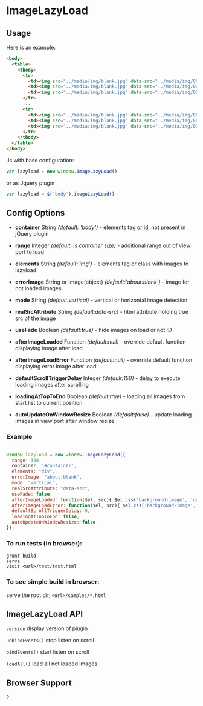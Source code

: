 ImageLazyLoad
=============

## Usage
Here is an example:

``` html
<body>
  <table>
    <tbody>
      <tr>
        <td><img src="../media/img/blank.jpg" data-src="../media/img/001.jpg" /></td>
        <td><img src="../media/img/blank.jpg" data-src="../media/img/002.jpg" /></td>
        <td><img src="../media/img/blank.jpg" data-src="../media/img/003.jpg" /></td>
      </tr>
      ...
      <tr>
        <td><img src="../media/img/blank.jpg" data-src="../media/img/004.jpg" /></td>
        <td><img src="../media/img/blank.jpg" data-src="../media/img/005.jpg" /></td>
        <td><img src="../media/img/blank.jpg" data-src="../media/img/006.jpg" /></td>
      </tr>
    </tbody>
  </table>
</body>
```

Js with base configuration:

``` js
var lazyload = new window.ImageLazyLoad()
```

or as Jquery plugin
``` js
var lazyload = $('body').imageLazyLoad()
```

## Config Options

- **container** String *(default: 'body')* - elements tag or id, not present in jQuery plugin

- **range** Integer *(default: is container size)* - additional range out of view port to load

- **elements** String *(default:'img')* - elements tag or class with images to lazyload

- **errorImage** String or Image(object) *(default:'about:blank')* - image for not loaded images

- **mode** String *(default:vertical)* - vertical or horizontal image detection

- **realSrcAttribute** String *(default:data-src)* - html attribute holding true src of the image

- **useFade** Boolean *(default:true)* - hide images on load or not :D

- **afterImageLoaded** Function *(default:null)* - override default function displaying image after load

- **afterImageLoadError** Function *(default:null)* - override default function displaying error image after load

- **defaultScrollTriggerDelay** Integer *(default:150)* - delay to execute loading images after scrolling

- **loadingAtTopToEnd** Boolean *(default:true)* - loading all images from start list to current position

- **autoUpdateOnWindowResize** Boolean *(default:false)* - update loading images in view port after window resize

### Example

``` js

window.lazyload = new window.ImageLazyLoad({
  range: 300,
  container, '#container',
  elements: "div",
  errorImage: "about:blank",
  mode: "vertical",
  realSrcAttribute: "data-src",
  useFade: false,
  afterImageLoaded: function($el, src){ $el.css('background-image', 'url(' + src + ')')); },
  afterImageLoadError: function($el, src){ $el.css('background-image', 'url(' + src + ')')); },
  defaultScrollTriggerDelay: 0,
  loadingAtTopToEnd: false,
  autoUpdateOnWindowResize: false
});

```
### To run tests (in browser):

```shell
grunt build
serve .
visit <url>/test/test.html
```

### To see simple build in browser:

serve the root dir, `<url>/samples/*.html`

## ImageLazyLoad API

`version` display version of plugin

`unbindEvents()` stop listen on scroll

`bindEvents()` start listen on scroll

`loadAll()` load all not loaded images

## Browser Support
?
